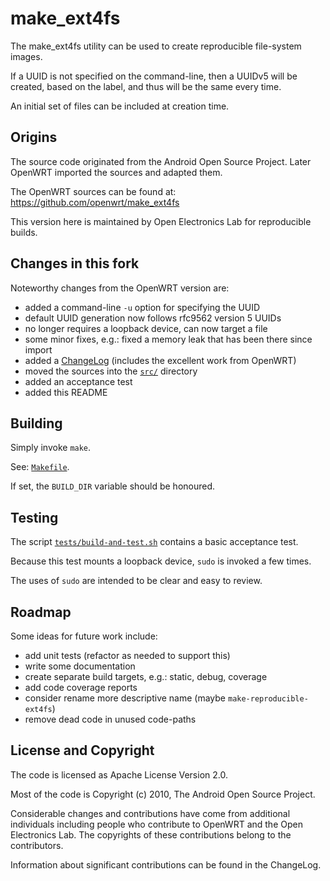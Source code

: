 # make_ext4fs

<!-- SPDX-License-Identifier: Apache-2.0 -->

The make_ext4fs utility can be used to create reproducible file-system images.

If a UUID is not specified on the command-line, then a UUIDv5 will be created,
based on the label, and thus will be the same every time.

An initial set of files can be included at creation time.

## Origins

The source code originated from the Android Open Source Project.
Later OpenWRT imported the sources and adapted them.

The OpenWRT sources can be found at: https://github.com/openwrt/make_ext4fs

This version here is maintained by Open Electronics Lab for reproducible builds.

## Changes in this fork

Noteworthy changes from the OpenWRT version are:

 * added a command-line `-u` option for specifying the UUID
 * default UUID generation now follows rfc9562 version 5 UUIDs
 * no longer requires a loopback device, can now target a file
 * some minor fixes, e.g.: fixed a memory leak that has been there since import
 * added a [ChangeLog](ChangeLog) (includes the excellent work from OpenWRT)
 * moved the sources into the [`src/`](src/) directory
 * added an acceptance test
 * added this README

## Building

Simply invoke `make`.

See: [`Makefile`](Makefile).

If set, the `BUILD_DIR` variable should be honoured.

## Testing

The script [`tests/build-and-test.sh`](tests/build-and-test.sh)
contains a basic acceptance test.

Because this test mounts a loopback device, `sudo` is invoked a few times.

The uses of `sudo` are intended to be clear and easy to review.

## Roadmap

Some ideas for future work include:

* add unit tests (refactor as needed to support this)
* write some documentation
* create separate build targets, e.g.: static, debug, coverage
* add code coverage reports
* consider rename more descriptive name (maybe `make-reproducible-ext4fs`)
* remove dead code in unused code-paths

## License and Copyright

The code is licensed as Apache License Version 2.0.

Most of the code is Copyright (c) 2010, The Android Open Source Project.

Considerable changes and contributions have come from additional individuals
including people who contribute to OpenWRT and the Open Electronics Lab.
The copyrights of these contributions belong to the contributors.

Information about significant contributions can be found in the ChangeLog.
